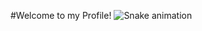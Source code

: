 #Welcome to my Profile!
![Snake animation](https://github.com/boobiesaurrr/boobiesaurrr/blob/output/github-contribution-grid-snake.svg)
